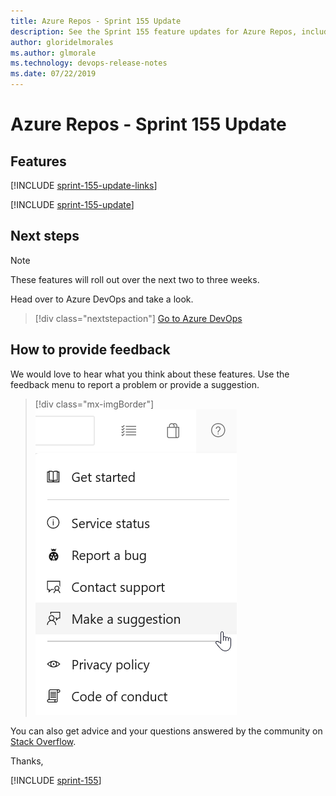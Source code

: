 ```yaml
---
title: Azure Repos - Sprint 155 Update
description: See the Sprint 155 feature updates for Azure Repos, including next steps.
author: gloridelmorales
ms.author: glmorale
ms.technology: devops-release-notes
ms.date: 07/22/2019
---
```


# Azure Repos - Sprint 155 Update

## Features

[!INCLUDE [sprint-155-update-links](../includes/repos/sprint-155-update-links.md)]

[!INCLUDE [sprint-155-update](../includes/repos/sprint-155-update.md)]

## Next steps

> [!NOTE]
> These features will roll out over the next two to three weeks.

Head over to Azure DevOps and take a look.

> [!div class="nextstepaction"]
> [Go to Azure DevOps](https://go.microsoft.com/fwlink/?LinkId=307137&campaign=o~msft~docs~product-vsts~release-notes)

## How to provide feedback

We would love to hear what you think about these features. Use the feedback menu to report a problem or provide a suggestion.

> [!div class="mx-imgBorder"]
> ![Make a suggestion](../../media/make-a-suggestion.png)

You can also get advice and your questions answered by the community on [Stack Overflow](https://stackoverflow.com/questions/tagged/azure-devops).

Thanks,

[!INCLUDE [sprint-155](../includes/signer/sprint-155.md)]
